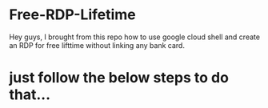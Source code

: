# Free-RDP-Lifetime
Hey guys, I brought from this repo how to use google cloud shell and create an RDP for free lifttime without linking any bank card.

# just follow the below steps to do that...
